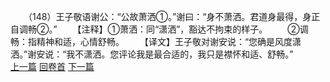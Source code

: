　　（148）王子敬语谢公：“公故萧洒①。”谢曰：“身不萧洒。君道身最得，身正自调畅②。”
　　【注释】①萧洒：同“潇洒”，豁达不拘束的样子。
　　②调畅：指精神和适，心情舒畅。
　　【译文】王子敬对谢安说：“您确是风度潇洒。”谢安说：“我不潇洒。您评论我是最合适的，我只是襟怀和适、舒畅。”
<br>[上一篇](08_147) [回卷首](08_000) [下一篇](08_149)
